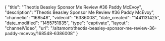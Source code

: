 {
    "title": "Theotis Beasley Sponsor Me Review #36 Paddy McEvoy",
    "description": "Theotis Beasley Sponsor Me Review #36 Paddy McEvoy",
    "channelid": "168548",
    "videoid": "6386008",
    "date_created": "1441131425",
    "date_modified": "1455751835",
    "type": "captivate",
    "layout": "channelVideo",
    "url": "\/altamont\/theotis-beasley-sponsor-me-review-36-paddy-mcevoy\/168548-6386008"
}